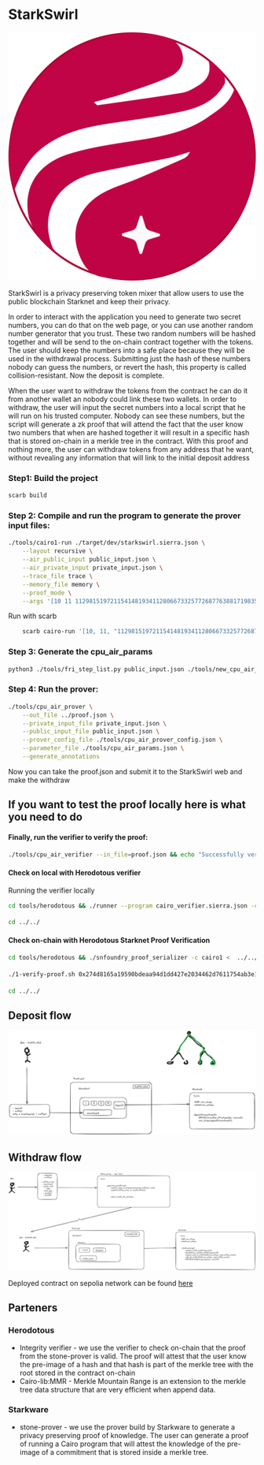 # StarkSwirl

![StarkSwirl](logo.png)

StarkSwirl is a privacy preserving token mixer that allow users to use the public blockchain Starknet and keep their privacy.


In order to interact with the application you need to generate two secret numbers, you can do that on the web page, or you can use another random number generator that you trust. These two random numbers will be hashed together and will be send to the on-chain contract together with the tokens. The user should keep the numbers into a safe place because they will be used in the withdrawal process. Submitting just the hash of these numbers nobody can guess the numbers, or revert the hash, this property is called collision-resistant. Now the deposit is complete.

When the user want to withdraw the tokens from the contract he can do it from another wallet an nobody could link these two wallets. In order to withdraw, the user will input the secret numbers into a local script that he will run on his trusted computer. Nobody can see these numbers, but the script will generate a zk proof that will attend the fact that the user know two numbers that when are hashed together it will result in a specific hash that is stored on-chain in a merkle tree in the contract.
With this proof and nothing more, the user can withdraw tokens from any address that he want, without revealing any information that will link to the initial deposit address

### Step1: Build the project
```bash
scarb build
```

### Step 2: Compile and run the program to generate the prover input files:
```bash
./tools/cairo1-run ./target/dev/starkswirl.sierra.json \
    --layout recursive \
    --air_public_input public_input.json \
    --air_private_input private_input.json \
    --trace_file trace \
    --memory_file memory \
    --proof_mode \
    --args '[10 11 1129815197211541481934112806673325772687763881719835256646064516195041515616 2786116088662035069066189777680990419908396521409751409107279532930231316343 720715426701967055035294042879755975444379718307065207767162367043303899735 1715556295878999972957474070461491436465516895623517391664966219403971354436 1 8 2 1953494062994346031473676762198846975365628378496072945247633132004575093152 126113334767614658176188594640568076708777092902948464648204141774749582367 2 2786116088662035069066189777680990419908396521409751409107279532930231316343 3144957507973559441671210571674558258320337923190994230670584137810138721781]'
```

Run with scarb
```bash
    scarb cairo-run '[10, 11, "1129815197211541481934112806673325772687763881719835256646064516195041515616", "2786116088662035069066189777680990419908396521409751409107279532930231316343", "720715426701967055035294042879755975444379718307065207767162367043303899735", "1715556295878999972957474070461491436465516895623517391664966219403971354436", 1, 8, ["1953494062994346031473676762198846975365628378496072945247633132004575093152", "126113334767614658176188594640568076708777092902948464648204141774749582367"], ["2786116088662035069066189777680990419908396521409751409107279532930231316343", "3144957507973559441671210571674558258320337923190994230670584137810138721781"]]'
```


### Step 3: Generate the cpu_air_params
```bash
python3 ./tools/fri_step_list.py public_input.json ./tools/new_cpu_air_params.json
```

### Step 4: Run the prover:

```bash
./tools/cpu_air_prover \
    --out_file ../proof.json \
    --private_input_file private_input.json \
    --public_input_file public_input.json \
    --prover_config_file ./tools/cpu_air_prover_config.json \
    --parameter_file ./tools/cpu_air_params.json \
    --generate_annotations
```
Now you can take the proof.json and submit it to the StarkSwirl web and make the withdraw


## If you want to test the proof locally here is what you need to do

#### Finally, run the verifier to verify the proof:
```bash
./tools/cpu_air_verifier --in_file=proof.json && echo "Successfully verified example proof."
```


#### Check on local with Herodotous verifier

Running the verifier locally

```bash
cd tools/herodotous && ./runner --program cairo_verifier.sierra.json -c cairo1 < ../../proof.json

cd ../../
```


#### Check on-chain with Herodotous Starknet Proof Verification
```bash
cd tools/herodotous && ./snfoundry_proof_serializer -c cairo1 <  ../../fibonacci_proof.json > ../../calldata

./1-verify-proof.sh 0x274d8165a19590bdeaa94d1dd427e2034462d7611754ab3e15714a908c60df7 ../../calldata

cd ../../
```


## Deposit flow

![Deposit](Deposit.png)

## Withdraw flow
![Withdraw](Withdraw.png)


Deployed contract on sepolia network can be found [here](https://sepolia.starkscan.co/contract/0x0251a03effbd84af6def3138a41f338ffc1dc196c07ccdeb3405b3c55e21c85a#overview)


## Parteners 
### Herodotous
 - Integrity verifier - we use the verifier to check on-chain that the proof from the stone-prover is valid. The proof will attest that the user know the pre-image of a hash and that hash is part of the merkle tree with the root stored in the contract on-chain
 - Cairo-lib:MMR - Merkle Mountain Range is an extension to the merkle tree data structure that are very efficient when append data.

### Starkware
 - stone-prover - we use the prover build by Starkware to generate a privacy preserving proof of knowledge. The user can generate a proof of running a Cairo program that will attest the knowledge of the pre-image of a commitment that is stored inside a merkle tree.